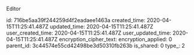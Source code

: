 Editor

id: 716be5aa39f244259d4f2eadaee1463a
created_time: 2020-04-15T11:25:41.487Z
updated_time: 2020-04-15T11:25:41.487Z
user_created_time: 2020-04-15T11:25:41.487Z
user_updated_time: 2020-04-15T11:25:41.487Z
encryption_cipher_text: 
encryption_applied: 0
parent_id: 3c44574e55cd42498be3d50310fb263b
is_shared: 0
type_: 2